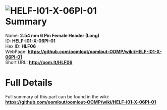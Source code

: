 
![HELF-I01-X-06PI-01](https://github.com/oomlout/oomlout-OOMP/blob/master/parts/HELF-I01-X-06PI-01/HELF-I01-X-06PI-01_420.jpg)   
Summary
=================
  
Name: __2.54 mm 6 Pin Female Header (Long)__    
ID: __HELF-I01-X-06PI-01__   
Hex ID: __HLF06__   
WebPage: __https://github.com/oomlout/oomlout-OOMP/wiki/HELF-I01-X-06PI-01__   
Short URL: __http://oom.lt/HLF06__   

Full Details
==========================
Full summary of this part can be found in the wiki:   
__https://github.com/oomlout/oomlout-OOMP/wiki/HELF-I01-X-06PI-01__    

